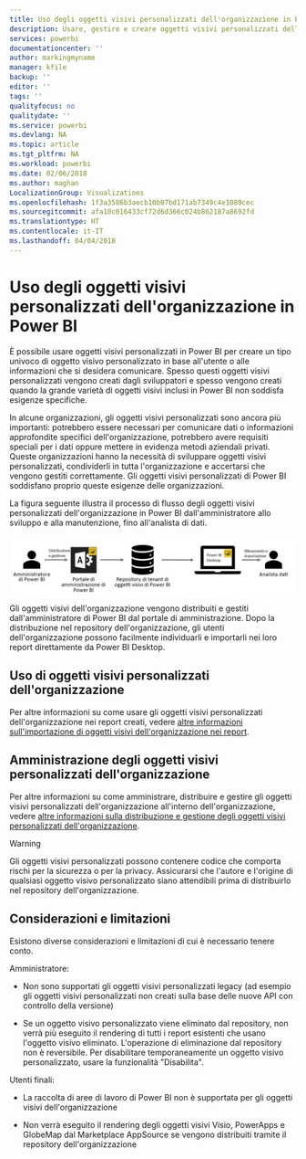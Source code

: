 ```yaml
---
title: Uso degli oggetti visivi personalizzati dell'organizzazione in Power BI
description: Usare, gestire e creare oggetti visivi personalizzati dell'organizzazione in Power BI
services: powerbi
documentationcenter: ''
author: markingmyname
manager: kfile
backup: ''
editor: ''
tags: ''
qualityfocus: no
qualitydate: ''
ms.service: powerbi
ms.devlang: NA
ms.topic: article
ms.tgt_pltfrm: NA
ms.workload: powerbi
ms.date: 02/06/2018
ms.author: maghan
LocalizationGroup: Visualizations
ms.openlocfilehash: 1f3a3586b3aecb10b07bd171ab7349c4e1089cec
ms.sourcegitcommit: afa10c016433cf72d6d366c024b862187a8692fd
ms.translationtype: HT
ms.contentlocale: it-IT
ms.lasthandoff: 04/04/2018
---
```

# <a name="using-organization-custom-visuals-in-power-bi"></a>Uso degli oggetti visivi personalizzati dell'organizzazione in Power BI

È possibile usare oggetti visivi personalizzati in Power BI per creare un tipo univoco di oggetto visivo personalizzato in base all'utente o alle informazioni che si desidera comunicare. Spesso questi oggetti visivi personalizzati vengono creati dagli sviluppatori e spesso vengono creati quando la grande varietà di oggetti visivi inclusi in Power BI non soddisfa esigenze specifiche. 

In alcune organizzazioni, gli oggetti visivi personalizzati sono ancora più importanti: potrebbero essere necessari per comunicare dati o informazioni approfondite specifici dell'organizzazione, potrebbero avere requisiti speciali per i dati oppure mettere in evidenza metodi aziendali privati. Queste organizzazioni hanno la necessità di sviluppare oggetti visivi personalizzati, condividerli in tutta l'organizzazione e accertarsi che vengono gestiti correttamente. Gli oggetti visivi personalizzati di Power BI soddisfano proprio queste esigenze delle organizzazioni.

La figura seguente illustra il processo di flusso degli oggetti visivi personalizzati dell'organizzazione in Power BI dall'amministratore allo sviluppo e alla manutenzione, fino all'analista di dati.

![](media/power-bi-custom-visuals-organizational/custom-visual-org-01.jpg)

Gli oggetti visivi dell'organizzazione vengono distribuiti e gestiti dall'amministratore di Power BI dal portale di amministrazione. Dopo la distribuzione nel repository dell'organizzazione, gli utenti dell'organizzazione possono facilmente individuarli e importarli nei loro report direttamente da Power BI Desktop.

## <a name="using-organizational-custom-visuals"></a>Uso di oggetti visivi personalizzati dell'organizzazione

Per altre informazioni su come usare gli oggetti visivi personalizzati dell'organizzazione nei report creati, vedere [altre informazioni sull'importazione di oggetti visivi dell'organizzazione nei report](power-bi-custom-visuals.md).
 
## <a name="administering-organizational-custom-visuals"></a>Amministrazione degli oggetti visivi personalizzati dell'organizzazione

Per altre informazioni su come amministrare, distribuire e gestire gli oggetti visivi personalizzati dell'organizzazione all'interno dell'organizzazione, vedere [altre informazioni sulla distribuzione e gestione degli oggetti visivi personalizzati dell'organizzazione](https://go.microsoft.com/fwlink/?linkid=866790).

> [!WARNING]
> Gli oggetti visivi personalizzati possono contenere codice che comporta rischi per la sicurezza o per la privacy. Assicurarsi che l'autore e l'origine di qualsiasi oggetto visivo personalizzato siano attendibili prima di distribuirlo nel repository dell'organizzazione. 
> 

## <a name="considerations-and-limitations"></a>Considerazioni e limitazioni
 
Esistono diverse considerazioni e limitazioni di cui è necessario tenere conto.
 
Amministratore:

* Non sono supportati gli oggetti visivi personalizzati legacy (ad esempio gli oggetti visivi personalizzati non creati sulla base delle nuove API con controllo della versione)

* Se un oggetto visivo personalizzato viene eliminato dal repository, non verrà più eseguito il rendering di tutti i report esistenti che usano l'oggetto visivo eliminato. L'operazione di eliminazione dal repository non è reversibile. Per disabilitare temporaneamente un oggetto visivo personalizzato, usare la funzionalità "Disabilita".
 
Utenti finali:

* La raccolta di aree di lavoro di Power BI non è supportata per gli oggetti visivi dell'organizzazione

* Non verrà eseguito il rendering degli oggetti visivi Visio, PowerApps e GlobeMap dal Marketplace AppSource se vengono distribuiti tramite il repository dell'organizzazione
